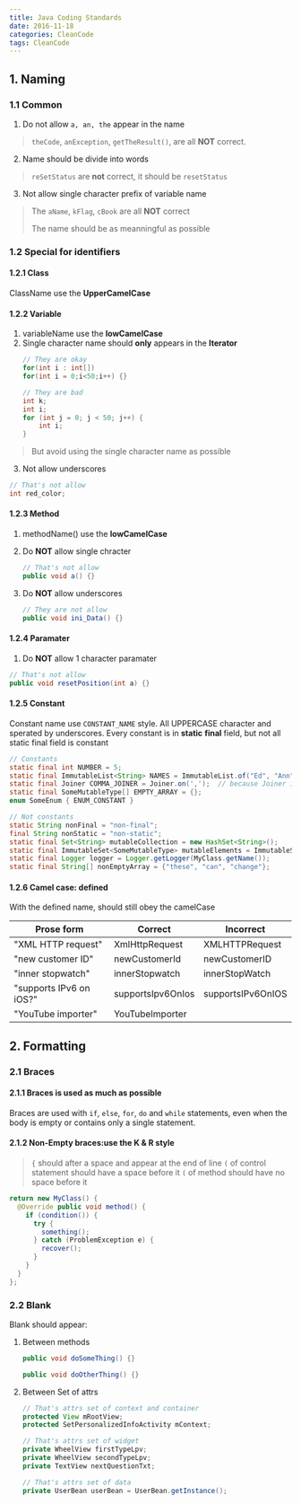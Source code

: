 ```yaml
---
title: Java Coding Standards
date: 2016-11-18
categories: CleanCode
tags: CleanCode
---
```


## 1. Naming

### 1.1 Common

1. Do not allow `a, an, the` appear in the name
> `theCode`, `anException`, `getTheResult()`, are all **NOT** correct.

2. Name should be divide into words
> `reSetStatus` are **not** correct, it should be `resetStatus`

<!-- more -->

3. Not allow single character prefix of variable name
> The `aName`, `kFlag`, `cBook` are all **NOT** correct
>
> The name should be as meanningful as possible

### 1.2 Special for identifiers

#### 1.2.1 Class

ClassName use the **UpperCamelCase**

#### 1.2.2 Variable

1. variableName use the **lowCamelCase**
2. Single character name should **only** appears in the **Iterator**
    ```java
    // They are okay
    for(int i : int[])
    for(int i = 0;i<50;i++) {}

    // They are bad
    int k;
    int i;
    for (int j = 0; j < 50; j++) {
        int i;
    }
    ```
> But avoid using the single character name as possible

3. Not allow underscores
```java
// That's not allow
int red_color;
```

#### 1.2.3 Method

1. methodName() use the **lowCamelCase**
2. Do **NOT** allow single chracter
    ```java
    // That's not allow
    public void a() {}
    ```

3. Do **NOT** allow underscores
    ```java
    // They are not allow
    public void ini_Data() {}
    ```

#### 1.2.4 Paramater

1. Do **NOT** allow 1 character paramater
```java
// That's not allow
public void resetPosition(int a) {}
```

#### 1.2.5 Constant

Constant name use `CONSTANT_NAME` style. All UPPERCASE character and sperated by underscores.
Every constant is in **static** **final** field, but not all static final field is constant

```java
// Constants
static final int NUMBER = 5;
static final ImmutableList<String> NAMES = ImmutableList.of("Ed", "Ann");
static final Joiner COMMA_JOINER = Joiner.on(',');  // because Joiner is immutable
static final SomeMutableType[] EMPTY_ARRAY = {};
enum SomeEnum { ENUM_CONSTANT }

// Not constants
static String nonFinal = "non-final";
final String nonStatic = "non-static";
static final Set<String> mutableCollection = new HashSet<String>();
static final ImmutableSet<SomeMutableType> mutableElements = ImmutableSet.of(mutable);
static final Logger logger = Logger.getLogger(MyClass.getName());
static final String[] nonEmptyArray = {"these", "can", "change"};
```

#### 1.2.6 Camel case: defined

With the defined name, should still obey the camelCase


Prose form|	Correct|	Incorrect
---|---|-----
"XML HTTP request"|	XmlHttpRequest|	XMLHTTPRequest|
"new customer ID"	|newCustomerId	|newCustomerID|
"inner stopwatch"	|innerStopwatch|	innerStopWatch
"supports IPv6 on iOS?"	|supportsIpv6OnIos|	supportsIPv6OnIOS|
"YouTube importer"|	YouTubeImporter


## 2. Formatting

### 2.1 Braces

#### 2.1.1 Braces is used as much as possible

Braces are used with `if`, `else`, `for`, `do` and `while` statements, even when the body is empty or contains only a single statement.

#### 2.1.2 Non-Empty braces:use the K & R style

> `{` should after a space and appear at the end of line
`(` of control statement should have a space before it
`(` of method should have no space before it

```java
return new MyClass() {
  @Override public void method() {
    if (condition()) {
      try {
        something();
      } catch (ProblemException e) {
        recover();
      }
    }
  }
};
```

### 2.2 Blank

Blank should appear:

1. Between methods
    ```java
    public void doSomeThing() {}

    public void doOtherThing() {}
    ```
2. Between Set of attrs
    ```java
    // That's attrs set of context and container
    protected View mRootView;
    protected SetPersonalizedInfoActivity mContext;

    // That's attrs set of widget
    private WheelView firstTypeLpv;
    private WheelView secondTypeLpv;
    private TextView nextQuestionTxt;

    // That's attrs set of data
    private UserBean userBean = UserBean.getInstance();
    ```
